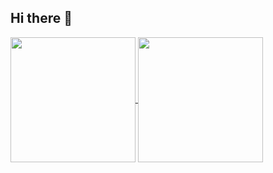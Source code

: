 ## Hi there 👋

<a href="https://github.com/theolm/github-readme-stats">
  <img height=200 align="center" src="https://github-readme-stats.vercel.app/api?username=theolm&show_icons=true&theme=radical" />
</a>
<a href="https://github.com/theolm/convoychat">
  <img height=200 align="center" src="https://github-readme-stats.vercel.app/api/top-langs?username=theolm&layout=compact&langs_count=8&card_width=320&show_icons=true&theme=radical&hide=javascript,html" />
</a>
